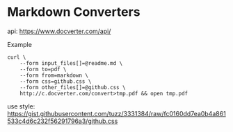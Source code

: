# Markdown Converters

api: https://www.docverter.com/api/

Example

    curl \
        --form input_files[]=@readme.md \
        --form to=pdf \
        --form from=markdown \
        --form css=github.css \
        --form other_files[]=@github.css \
        http://c.docverter.com/convert>tmp.pdf && open tmp.pdf


use style: https://gist.githubusercontent.com/tuzz/3331384/raw/fc0160dd7ea0b4a861533c4d6c232f56291796a3/github.css


